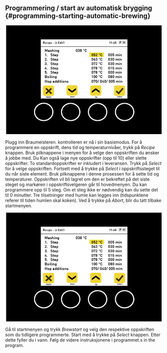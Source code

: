 ## Programmering / start av automatisk brygging {#programming-starting-automatic-brewing}

![ill](/resources/img/11-3-1.png)

Plugg inn Braumeisteren. kontrolleren er nå i sin basismodus. For å programmere en oppskrift, dens tid og temperaturnivåer, trykk på _Recipe_ knappen. Bruk pilknappene i menyen for å velge den oppskriften du ønsker å jobbe med. Du Kan også lage nye oppskrifter (opp til 10) eller slette oppskrifter. To standardoppskrifter er inkludert i leveransen. Trykk på _Select_ for å velge oppskriften. Fortsett med å trykke på _Select_ i oppskriftssteget til du når siste element. Bruk pilknappene i denne prosessen for å sette tid og temperaturer. Oppskriften vil bli lagret om den er bekreftet på det siste steget og markøren i oppskriftsvelgeren går til hovedmenyen. Du kan programmere opp til 5 steg. Om et steg ikke er nødvendig kan du sette det til 0 minutter. Tre tilsetninger med humle kan legges inn (tidspunktene referer til tiden humlen skal koken). Ved å trykke på _Abort_, blir du tatt tilbake startmenyen.

![ill](/resources/img/11-3-1.png)

Gå til startmenyen og trykk _Brewstart_ og velg den respektive oppskriften som du tidligere programmerte. Start med å trykke på _Select_ knappen. Etter dette fyller du i vann. Følg de videre instruksjonene i programmet.s in the program.
